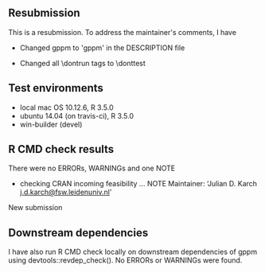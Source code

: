 ## Resubmission
This is a resubmission. To address the maintainer's comments, I have

* Changed gppm to 'gppm' in the DESCRIPTION file

* Changed all \dontrun tags to \donttest

## Test environments
* local mac OS 10.12.6, R 3.5.0 
* ubuntu 14.04 (on travis-ci), R 3.5.0 
* win-builder (devel) 

## R CMD check results
There were no ERRORs, WARNINGs and one NOTE

* checking CRAN incoming feasibility ... NOTE
Maintainer: ‘Julian D. Karch <j.d.karch@fsw.leidenuniv.nl>’

New submission

## Downstream dependencies
I have also run R CMD check locally on downstream dependencies of gppm using devtools::revdep_check(). No ERRORs or WARNINGs were found.
